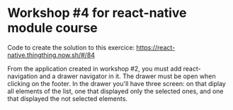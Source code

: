 # Workshop #4 for react-native module course

Code to create the solution to this exercice: https://react-native.thingthing.now.sh/#/84

From the application created in workshop #2, you must add react-navigation and a drawer navigator in it.
The drawer must be open when clicking on the footer.
In the drawer you'll have three screen: on that diplay all elements of the list, one that displayed only the selected ones, and one that displayed the not selected elements.